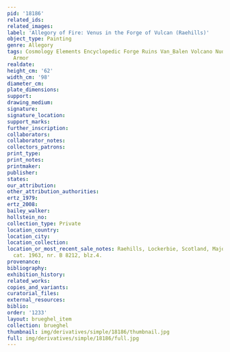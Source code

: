 ```yaml
---
pid: '18186'
related_ids: 
related_images: 
label: 'Allegory of Fire: Venus in the Forge of Vulcan (Raehills)'
object_type: Painting
genre: Allegory
tags: Cosmology Elements Encyclopedic Forge Ruins Van_Balen Volcano Nude Landscape
  Armor
realdate: 
height_cm: '62'
width_cm: '98'
diameter_cm: 
plate_dimensions: 
support: 
drawing_medium: 
signature: 
signature_location: 
support_marks: 
further_inscription: 
collaborators: 
collaborator_notes: 
collectors_patrons: 
print_type: 
print_notes: 
printmaker: 
publisher: 
states: 
our_attribution: 
other_attribution_authorities: 
ertz_1979: 
ertz_2008: 
bailey_walker: 
hollstein_no: 
collection_type: Private
location_country: 
location_city: 
location_collection: 
location_or_most_recent_sale_notes: Raehills, Lockerbie, Scotland, Major Hope Johnstone,
  cat. 1963, nr. B 8212, blz.4.
provenance: 
bibliography: 
exhibition_history: 
related_works: 
copies_and_variants: 
curatorial_files: 
external_resources: 
biblio: 
order: '1233'
layout: brueghel_item
collection: brueghel
thumbnail: img/derivatives/simple/18186/thumbnail.jpg
full: img/derivatives/simple/18186/full.jpg
---
```

